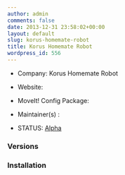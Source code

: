 ```yaml
---
author: admin
comments: false
date: 2013-12-31 23:58:02+00:00
layout: default
slug: korus-homemate-robot
title: Korus Homemate Robot
wordpress_id: 556
---
```



	
  * Company: Korus Homemate Robot

	
  * Website:

	
  * MoveIt! Config Package: 

	
  * Maintainer(s) :

	
  * STATUS: [Alpha](/about/moveit-status/#legend)




### Versions








### Installation






